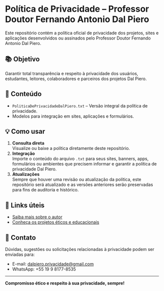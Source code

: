 # Política de Privacidade – Professor Doutor Fernando Antonio Dal Piero

Este repositório contém a política oficial de privacidade dos projetos, sites e aplicações desenvolvidos ou assinados pelo Professor Doutor Fernando Antonio Dal Piero.

## 📚 Objetivo

Garantir total transparência e respeito à privacidade dos usuários, estudantes, leitores, colaboradores e parceiros dos projetos Dal Piero.

## 📑 Conteúdo

- `PoliticaDePrivacidadeDalPiero.txt` – Versão integral da política de privacidade.
- Modelos para integração em sites, aplicações e formulários.

## 💡 Como usar

1. **Consulta direta**  
   Visualize ou baixe a política diretamente deste repositório.
2. **Integração**  
   Importe o conteúdo do arquivo `.txt` para seus sites, banners, apps, formulários ou ambientes que precisem informar e garantir a política de privacidade Dal Piero.
3. **Atualizações**  
   Sempre que houver uma revisão ou atualização da política, este repositório será atualizado e as versões anteriores serão preservadas para fins de auditoria e histórico.

## 🔗 Links úteis

- [Saiba mais sobre o autor](https://www.magsemijoias.com/professor-dal-piero)
- [Conheça os projetos éticos e educacionais](https://github.com/DalPiero)

## 📩 Contato

Dúvidas, sugestões ou solicitações relacionadas à privacidade podem ser enviadas para:
- E-mail: dalpiero.privacidade@gmail.com
- WhatsApp: +55 19 9 8177-8535

---

**Compromisso ético e respeito à sua privacidade, sempre!**
